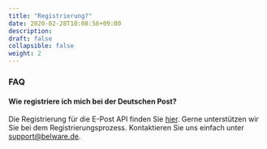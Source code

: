 ```yaml
---
title: "Registrierung?"
date: 2020-02-28T10:08:56+09:00
description: 
draft: false
collapsible: false
weight: 2
---
```

### FAQ

#### Wie registriere ich mich bei der Deutschen Post?

Die Registrierung für die E-Post API finden Sie [hier](https://www.deutschepost.de/de/e/epost/geschaeftskunden/partner/business-api.html). Gerne unterstützen wir Sie bei dem Registrierungsprozess. Kontaktieren Sie uns einfach unter support@belware.de.